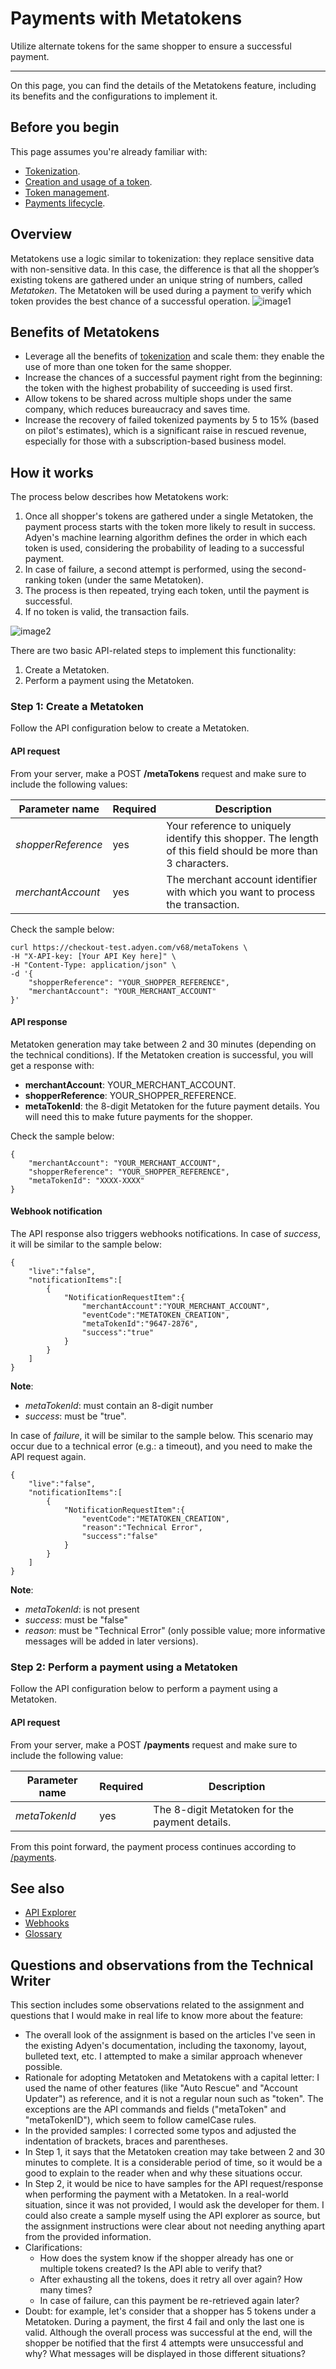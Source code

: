 # Payments with Metatokens
Utilize alternate tokens for the same shopper to ensure a successful payment.

___
On this page, you can find the details of the Metatokens feature, including its benefits and the configurations to implement it.

## Before you begin
This page assumes you're already familiar with:
- [Tokenization](https://docs.adyen.com/online-payments/tokenization).
- [Creation and usage of a token](https://docs.adyen.com/online-payments/tokenization/create-and-use-tokens).
- [Token management](https://docs.adyen.com/online-payments/tokenization/managing-tokens).
- [Payments lifecycle](https://docs.adyen.com/account/payments-lifecycle).

## Overview
Metatokens use a logic similar to tokenization: they replace sensitive data with non-sensitive data. In this case, the difference is that all the shopper’s existing tokens are gathered under an unique string of numbers, called _Metatoken_. The Metatoken will be used during a payment to verify which token provides the best chance of a successful operation.
![image1](https://drive.google.com/uc?id=1I_1D52gbWAcsty9TZK0xygBB5U-bjPwI)

## Benefits of Metatokens
- Leverage all the benefits of [tokenization](https://docs.adyen.com/online-payments/tokenization) and scale them: they enable the use of more than one token for the same shopper.
- Increase the chances of a successful payment right from the beginning: the token with the highest probability of succeeding is used first.
- Allow tokens to be shared across multiple shops under the same company, which reduces bureaucracy and saves time.
- Increase the recovery of failed tokenized payments by 5 to 15% (based on pilot's estimates), which is a significant raise in rescued revenue, especially for those with a subscription-based business model.

## How it works
The process below describes how Metatokens work:
1. Once all shopper's tokens are gathered under a single Metatoken, the payment process starts with the token more likely to result in success. Adyen's machine learning algorithm defines the order in which each token is used, considering the probability of leading to a successful payment.
2. In case of failure, a second attempt is performed, using the second-ranking token (under the same Metatoken). 
3. The process is then repeated, trying each token, until the payment is successful.
4. If no token is valid, the transaction fails.

![image2](https://drive.google.com/uc?id=11AJ5tLNJg_R4Jzmyv5oIULUR_imiFEk5)

There are two basic API-related steps to implement this functionality: 
1. Create a Metatoken.
2. Perform a payment using the Metatoken.

### Step 1: Create a Metatoken
Follow the API configuration below to create a Metatoken.

#### API request
From your server, make a POST **/metaTokens** request and make sure to include the following values:

| Parameter name     | Required | Description |
| ------------------ | -------- | ----------- |
| _shopperReference_ | yes      | Your reference to uniquely identify this shopper. The length of this field should be more than 3 characters. |
| _merchantAccount_  | yes      | The merchant account identifier with which you want to process the transaction. |

Check the sample below: 
```
curl https://checkout-test.adyen.com/v68/metaTokens \
-H "X-API-key: [Your API Key here]" \
-H "Content-Type: application/json" \
-d '{
    "shopperReference": "YOUR_SHOPPER_REFERENCE",
    "merchantAccount": "YOUR_MERCHANT_ACCOUNT"
}'
```

#### API response
Metatoken generation may take between 2 and 30 minutes (depending on the technical conditions). If the Metatoken creation is successful, you will get a response with:

- **merchantAccount**: YOUR_MERCHANT_ACCOUNT.
- **shopperReference**: YOUR_SHOPPER_REFERENCE.
- **metaTokenId**: the 8-digit Metatoken for the future payment details. You will need this to make future payments for the shopper.

Check the sample below:
```
{
    "merchantAccount": "YOUR_MERCHANT_ACCOUNT",
    "shopperReference": "YOUR_SHOPPER_REFERENCE",
    "metaTokenId": "XXXX-XXXX"
}
```
#### Webhook notification
The API response also triggers webhooks notifications. In case of _success_, it will be similar to the sample below:

```
{
    "live":"false",
    "notificationItems":[
        {
            "NotificationRequestItem":{
                "merchantAccount":"YOUR_MERCHANT_ACCOUNT",
                "eventCode":"METATOKEN_CREATION",
                "metaTokenId":"9647-2876",
                "success":"true"
            }
        }
    ]
}
```

**Note**:
- _metaTokenId_: must contain an 8-digit number
- _success_: must be "true".

In case of _failure_, it will be similar to the sample below. This scenario may occur due to a technical error (e.g.: a timeout), and you need to make the API request again.

```
{
    "live":"false",
    "notificationItems":[
        {
            "NotificationRequestItem":{
                "eventCode":"METATOKEN_CREATION",
                "reason":"Technical Error",
                "success":"false"
			}
        }
    ]
}
```

**Note**:
- _metaTokenId_: is not present
- _success_: must be "false"
- _reason_: must be "Technical Error" (only possible value; more informative messages will be added in later versions).

### Step 2: Perform a payment using a Metatoken
Follow the API configuration below to perform a payment using a Metatoken.

#### API request
From your server, make a POST **/payments** request and make sure to include the following value:

| Parameter name | Required | Description |
| -------------- | -------- | ----------- |
| _metaTokenId_  | yes      | The 8-digit Metatoken for the payment details. |

From this point forward, the payment process continues according to [/payments](https://docs.adyen.com/api-explorer/Checkout/latest/post/payments).

## See also
- [API Explorer](https://docs.adyen.com/api-explorer)
- [Webhooks](https://docs.adyen.com/development-resources/webhooks)
- [Glossary](https://docs.adyen.com/get-started-with-adyen/payment-glossary)

## Questions and observations from the Technical Writer
This section includes some observations related to the assignment and questions that I would make in real life to know more about the feature:
- The overall look of the assignment is based on the articles I've seen in the existing Adyen's documentation, including the taxonomy, layout, bulleted text, etc. I attempted to make a similar approach whenever possible.
- Rationale for adopting Metatoken and Metatokens with a capital letter: I used the name of other features (like "Auto Rescue" and "Account Updater") as reference, and it is not a regular noun such as "token". The exceptions are the API commands and fields ("metaToken" and "metaTokenID"), which seem to follow camelCase rules.
- In the provided samples: I corrected some typos and adjusted the indentation of brackets, braces and parentheses.
- In Step 1, it says that the Metatoken creation may take between 2 and 30 minutes to complete. It is a considerable period of time, so it would be a good to explain to the reader when and why these situations occur.
- In Step 2, it would be nice to have samples for the API request/response when performing the payment with a Metatoken. In a real-world situation, since it was not provided, I would ask the developer for them. I could also create a sample myself using the API explorer as source, but the assignment instructions were clear about not needing anything apart from the provided information.
- Clarifications: 
    - How does the system know if the shopper already has one or multiple tokens created? Is the API able to verify that? 
    - After exhausting all the tokens, does it retry all over again? How many times?
    - In case of failure, can this payment be re-retrieved again later?
- Doubt: for example, let's consider that a shopper has 5 tokens under a Metatoken. During a payment, the first 4 fail and only the last one is valid. Although the overall process was successful at the end, will the shopper be notified that the first 4 attempts were unsuccessful and why? What messages will be displayed in those different situations?
